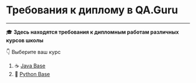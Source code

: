 # Требования к диплому в QA.Guru
_________________________________
🎓 **Здесь находятся требования к дипломным работам различных курсов школы**

👇 Выберите ваш курс

1. ☕ [Java Base](https://github.com/qa-guru/diploma-requirements/wiki/Java-Base) 
2. 🐍 [Python Base](https://github.com/qa-guru/diploma-requirements/wiki/Python-Base) 